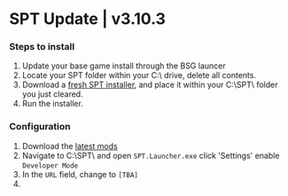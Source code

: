 # SPT Update | v3.10.3

### Steps to install
1. Update your base game install through the BSG launcer
2. Locate your SPT folder within your C:\ drive, delete all contents.
3. Download a [fresh SPT installer](https://sp-tarkov.com/#download), and place it within your C:\SPT\ folder you just cleared.
4. Run the installer.
### Configuration
1. Download the [latest mods](https://github.com/werlior/The-Boys/blob/main/README.md)
2. Navigate to C:\SPT\ and open `SPT.Launcher.exe` click 'Settings' enable `Developer Mode` 
3. In the `URL` field, change to `[TBA]`
4. 
